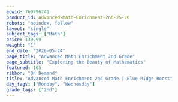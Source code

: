 ```yaml
---
ecwid: 769796741
product_id: Advanced-Math-Enrichment-2nd-25-26
robots: "noindex, follow"
layout: "single"
subject_tags: ["Math"]
price: 139.99
weight: "1"
end_date: "2026-05-24"
page_title: "Advanced Math Enrichment 2nd Grade"
page_subtitle: "Exploring the Beauty of Mathematics"
featured: 165
ribbon: "On Demand"
title: "Advanced Math Enrichment 2nd Grade | Blue Ridge Boost"
day_tags: ["Monday", "Wednesday"]
grade_tags: ["2nd"]
---
```

